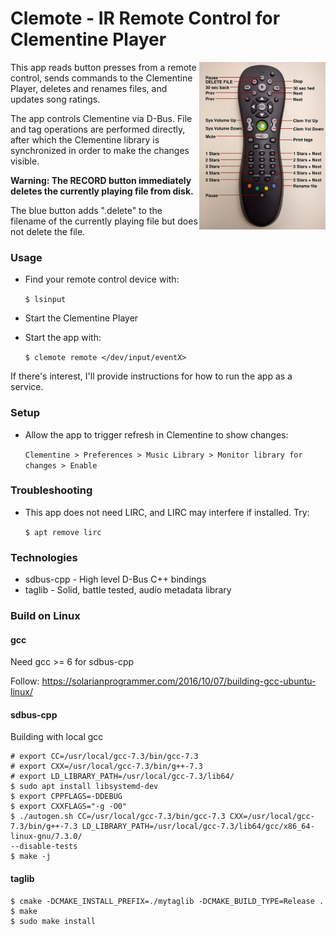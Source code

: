 # Clemote - IR Remote Control for Clementine Player

<img align="right" width="40%" src="./assets/remote-labels.jpg">

This app reads button presses from a remote control, sends commands to the Clementine Player, deletes and renames files, and updates song ratings.

The app controls Clementine via D-Bus. File and tag operations are performed directly, after which the Clementine library is synchronized in order to make the changes visible.

**Warning: The RECORD button immediately deletes the currently playing file from disk.**

The blue button adds ".delete" to the filename of the currently playing file but does not delete the file.

### Usage

* Find your remote control device with:

    `$ lsinput`

* Start the Clementine Player
* Start the app with:

    `$ clemote remote </dev/input/eventX>`

If there's interest, I'll provide instructions for how to run the app as a service.

### Setup

* Allow the app to trigger refresh in Clementine to show changes:

    `Clementine > Preferences > Music Library > Monitor library for changes > Enable`

### Troubleshooting

* This app does not need LIRC, and LIRC may interfere if installed. Try:

    `$ apt remove lirc`

### Technologies

* sdbus-cpp - High level D-Bus C++ bindings
* taglib - Solid, battle tested, audio metadata library

### Build on Linux

#### gcc

Need gcc >= 6 for sdbus-cpp

Follow: https://solarianprogrammer.com/2016/10/07/building-gcc-ubuntu-linux/

#### sdbus-cpp

Building with local gcc

    # export CC=/usr/local/gcc-7.3/bin/gcc-7.3
    # export CXX=/usr/local/gcc-7.3/bin/g++-7.3
    # export LD_LIBRARY_PATH=/usr/local/gcc-7.3/lib64/
    $ sudo apt install libsystemd-dev
    $ export CPPFLAGS=-DDEBUG
    $ export CXXFLAGS="-g -O0"
    $ ./autogen.sh CC=/usr/local/gcc-7.3/bin/gcc-7.3 CXX=/usr/local/gcc-7.3/bin/g++-7.3 LD_LIBRARY_PATH=/usr/local/gcc-7.3/lib64/gcc/x86_64-linux-gnu/7.3.0/
    --disable-tests
    $ make -j

#### taglib

    $ cmake -DCMAKE_INSTALL_PREFIX=./mytaglib -DCMAKE_BUILD_TYPE=Release .
    $ make
    $ sudo make install
